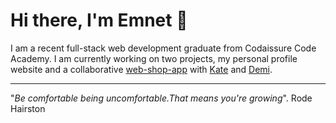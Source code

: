 # Hi there, I'm Emnet :wave:

I am a recent full-stack web development graduate from Codaissure Code Academy.
I am currently working on two projects, my personal profile website and a collaborative [web-shop-app](https://github.com/katerynapidhorna/cake-shop) with [Kate](https://github.com/katerynapidhorna) and [Demi](https://github.com/demi-werkzam).
  
  ***
  
  "*Be comfortable being uncomfortable.That means you're growing*". 
                                               Rode Hairston
